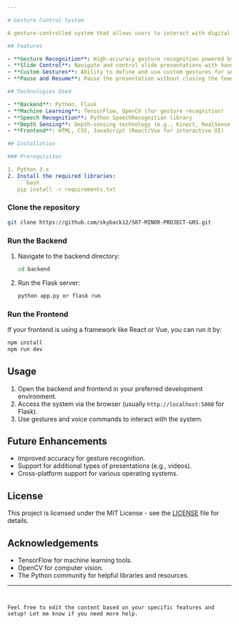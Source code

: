 ```yaml
---

# Gesture Control System

A gesture-controlled system that allows users to interact with digital content such as slides and presentations using hand gestures. The system leverages machine learning and depth-sensing technologies to recognize custom gestures, providing an intuitive and accessible interface for users.

## Features

- **Gesture Recognition**: High-accuracy gesture recognition powered by machine learning.
- **Slide Control**: Navigate and control slide presentations with hand gestures.
- **Custom Gestures**: Ability to define and use custom gestures for unique actions.
- **Pause and Resume**: Pause the presentation without closing the feed.

## Technologies Used

- **Backend**: Python, Flask
- **Machine Learning**: TensorFlow, OpenCV (for gesture recognition)
- **Speech Recognition**: Python SpeechRecognition library
- **Depth Sensing**: Depth-sensing technology (e.g., Kinect, RealSense)
- **Frontend**: HTML, CSS, JavaScript (React/Vue for interactive UI)

## Installation

### Prerequisites

1. Python 3.x
2. Install the required libraries:
   ```bash
   pip install -r requirements.txt
   ```

### Clone the repository
```bash
git clone https://github.com/skyback12/S07-MINOR-PROJECT-GRS.git
```

### Run the Backend
1. Navigate to the backend directory:
   ```bash
   cd backend
   ```

2. Run the Flask server:
   ```bash
   python app.py or flask run
   ```

### Run the Frontend
If your frontend is using a framework like React or Vue, you can run it by:
```bash
npm install
npm run dev
```

## Usage

1. Open the backend and frontend in your preferred development environment.
2. Access the system via the browser (usually `http://localhost:5000` for Flask).
3. Use gestures and voice commands to interact with the system.

## Future Enhancements

- Improved accuracy for gesture recognition.
- Support for additional types of presentations (e.g., videos).
- Cross-platform support for various operating systems.

## License

This project is licensed under the MIT License - see the [LICENSE](LICENSE) file for details.

## Acknowledgements

- TensorFlow for machine learning tools.
- OpenCV for computer vision.
- The Python community for helpful libraries and resources.

---
```


Feel free to edit the content based on your specific features and setup! Let me know if you need more help.
